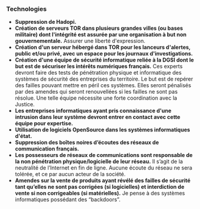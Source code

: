 ### Technologies

* **Suppression de Hadopi.**
* **Création de serveurs TOR dans plusieurs grandes villes (ou bases militaire) dont l'intégrité est assurée par une organisation à but non gouvernementale.** Assurer une liberté d'expression.
* **Création d'un serveur hébergé dans TOR pour les lanceurs d'alertes, public et/ou privé, avec un espace pour les journaux d'investigations.**
* **Création d'une équipe de sécurité informatique reliée à la DGSI dont le but est de sécuriser les intérêts numériques français.** Ces experts devront faire des tests de pénétration physique et informatique des systèmes de sécurité des entreprises du territoire. Le but est de repérer des failles pouvant mettre en péril ces systèmes. Elles seront pénalisés par des amendes qui seront renouvellées si les failles ne sont pas résolue. Une telle équipe nécessite une forte coordination avec la Justice.
* **Les entreprises informatiques ayant pris connaissance d'une intrusion dans leur système devront entrer en contact avec cette équipe pour expertise.**
* **Utilisation de logiciels OpenSource dans les systèmes informatiques d'état.**
* **Suppression des boîtes noires d’écoutes des réseaux de communication français.**
* **Les possesseurs de réseaux de communications sont responsable de la non pénétration physique/logicielle de leur réseau.** Il s’agit de la neutralité de l’Internet en fin de ligne. Aucune écoute du réseau ne sera tolérée, et ce par aucun acteur de la société.
* **Amendes sur la vente de produits ayant révélé des failles de sécurité tant qu’elles ne sont pas corrigées (si logicielles) et interdiction de vente si non corrigeables (si matérielles).** Je pense à des systèmes informatiques possédant des “backdoors”.

